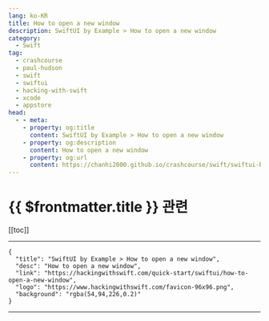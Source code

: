 ```yaml
---
lang: ko-KR
title: How to open a new window
description: SwiftUI by Example > How to open a new window
category:
  - Swift
tag: 
  - crashcourse
  - paul-hudson
  - swift
  - swiftui
  - hacking-with-swift
  - xcode
  - appstore
head:
  - - meta:
    - property: og:title
      content: SwiftUI by Example > How to open a new window
    - property: og:description
      content: How to open a new window
    - property: og:url
      content: https://chanhi2000.github.io/crashcourse/swift/swiftui-by-example/20-cross-platform-swiftui/how-to-open-a-new-window.html
---
```


# {{ $frontmatter.title }} 관련

[[toc]]

---

```component VPCard
{
  "title": "SwiftUI by Example > How to open a new window",
  "desc": "How to open a new window",
  "link": "https://hackingwithswift.com/quick-start/swiftui/how-to-open-a-new-window",
  "logo": "https://www.hackingwithswift.com/favicon-96x96.png",
  "background": "rgba(54,94,226,0.2)"
}
```

---

<TagLinks />